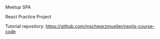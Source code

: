 Meetup SPA

React Practice Project

Tutorial repository: https://github.com/mschwarzmueller/nextjs-course-code
